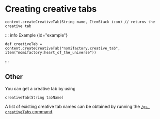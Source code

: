 # Creating creative tabs

```groovy:no-line-numbers
content.createCreativeTab(String name, ItemStack icon) // returns the creative tab
```

::: info Example {id="example"}

```groovy:no-line-numbers
def creativeTab = content.createCreativeTab("nomifactory.creative_tab", item("nomifactory:heart_of_the_universe"))
```
:::

## Other

You can get a creative tab by using

```groovy:no-line-numbers
creativeTab(String tabName)
```

A list of existing creative tab names can be obtained by running the [`/gs creativeTabs` command](../minecraft/commands/index.md#creative-tabs).
